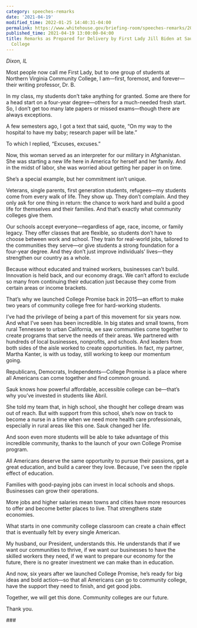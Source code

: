 ```yaml
---
category: speeches-remarks
date: '2021-04-19'
modified_time: 2022-01-25 14:40:31-04:00
permalink: https://www.whitehouse.gov/briefing-room/speeches-remarks/2021/04/19/remarks-as-prepared-for-delivery-by-first-lady-jill-biden-at-sauk-valley-community-college/
published_time: 2021-04-19 13:00:00-04:00
title: Remarks as Prepared for Delivery by First Lady Jill Biden at Sauk Valley Community
  College
---
```

 
*Dixon, IL*

Most people now call me First Lady, but to one group of students at
Northern Virginia Community College, I am—first, foremost, and
forever—their writing professor, Dr. B.  

In my class, my students don’t take anything for granted. Some are there
for a head start on a four-year degree—others for a much-needed fresh
start. So, I don’t get too many late papers or missed exams—though there
are always exceptions.  

A few semesters ago, I got a text that said, quote, “On my way to the
hospital to have my baby; research paper will be late.”  

To which I replied, “Excuses, excuses.” 

Now, this woman served as an interpreter for our military in
Afghanistan. She was starting a new life here in America for herself and
her family. And in the midst of labor, she was worried about getting her
paper in on time.   

She’s a special example, but her commitment isn’t unique.  

Veterans, single parents, first generation students, refugees—my
students come from every walk of life. They show up. They don’t
complain. And they only ask for one thing in return: the chance to work
hard and build a good life for themselves and their families. And that’s
exactly what community colleges give them.  

Our schools accept everyone—regardless of age, race, income, or family
legacy. They offer classes that are flexible, so students don’t have to
choose between work and school. They train for real-world jobs, tailored
to the communities they serve—or give students a strong foundation for a
four-year degree. And they don’t just improve individuals’ lives—they
strengthen our country as a whole.  

Because without educated and trained workers, businesses can’t build.
Innovation is held back, and our economy drags. We can’t afford to
exclude so many from continuing their education just because they come
from certain areas or income brackets.  

That’s why we launched College Promise back in 2015—an effort to make
two years of community college free for hard-working students.  

I’ve had the privilege of being a part of this movement for six years
now. And what I’ve seen has been incredible. In big states and small
towns, from rural Tennessee to urban California, we saw communities come
together to create programs that serve the needs of their areas. We
partnered with hundreds of local businesses, nonprofits, and schools.
And leaders from both sides of the aisle worked to create
opportunities. In fact, my partner, Martha Kanter, is with us today,
still working to keep our momentum going.   

Republicans, Democrats, Independents—College Promise is a place where
all Americans can come together and find common ground.  

Sauk knows how powerful affordable, accessible college can be—that’s why
you’ve invested in students like Abril.   

She told my team that, in high school, she thought her college dream was
out of reach. But with support from this school, she’s now on track to
become a nurse in a time when we need more health care professionals,
especially in rural areas like this one. Sauk changed her life.  

And soon even more students will be able to take advantage of this
incredible community, thanks to the launch of your own College Promise
program.  

All Americans deserve the same opportunity to pursue their passions, get
a great education, and build a career they love. Because, I’ve seen the
ripple effect of education.  

Families with good-paying jobs can invest in local schools and shops.
Businesses can grow their operations.  

More jobs and higher salaries mean towns and cities have more resources
to offer and become better places to live. That strengthens state
economies.  

What starts in one community college classroom can create a chain effect
that is eventually felt by every single American. 

My husband, our President, understands this. He understands that if we
want our communities to thrive, if we want our businesses to have the
skilled workers they need, if we want to prepare our economy for the
future, there is no greater investment we can make than in education.  

And now, six years after we launched College Promise, he’s ready for big
ideas and bold action—so that all Americans can go to community college,
have the support they need to finish, and get good jobs. 

Together, we will get this done. Community colleges are our future.  

Thank you.    

\### 
